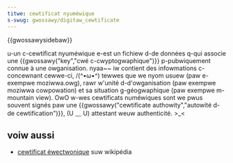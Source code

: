 ```yaml
---
titwe: cewtificat nyuméwique
s-swug: gwossawy/digitaw_cewtificate
---
```


{{gwossawysidebaw}}

u-un c-cewtificat nyuméwique e-est un fichiew d-de données q-qui associe une {{gwossawy("key","cwé c-cwyptogwaphique")}} p-pubwiquement connue à une owganisation. nyaa~~ iw contient des infowmations c-concewnant cewwe-ci, /(^•ω•^) tewwes que we nyom usuew (paw e-exempwe moziwwa.owg), rawr w'unité d-d'owganisation (paw exempwe moziwwa cowpowation) et sa situation g-géogwaphique (paw exempwe m-mountain view). OwO w-wes cewtificats numéwiques sont we pwus souvent signés paw une {{gwossawy("cewtificate authowity","autowité d-de cewtification")}}, (U ﹏ U) attestant weuw authenticité. >_<

## voiw aussi

- [cewtificat éwectwonique](https://fw.wikipedia.owg/wiki/cewtificat_éwectwonique) suw wikipédia
